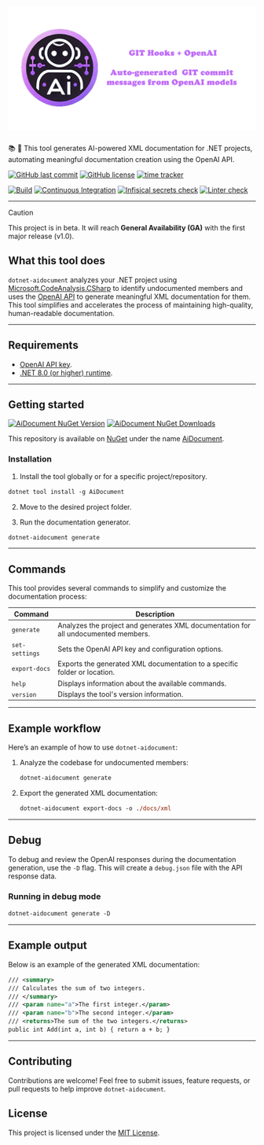 # ![Generate AI-Powered XML Documentation for .NET Projects](https://raw.githubusercontent.com/guibranco/dotnet-aicommitmessage/main/docs/images/splash.png)

📚 🤖 This tool generates AI-powered XML documentation for .NET projects, automating meaningful documentation creation using the OpenAI API.

[![GitHub last commit](https://img.shields.io/github/last-commit/guibranco/dotnet-aidocument)](https://github.com/guibranco/dotnet-aidocument)
[![GitHub license](https://img.shields.io/github/license/guibranco/dotnet-aidocument)](https://github.com/guibranco/dotnet-aidocument)
[![time tracker](https://wakatime.com/badge/github/guibranco/dotnet-aidocument.svg)](https://wakatime.com/badge/github/guibranco/dotnet-aidocument)

[![Build](https://github.com/guibranco/dotnet-aidocument/actions/workflows/build.yml/badge.svg)](https://github.com/guibranco/dotnet-aidocument/actions/workflows/build.yml)
[![Continuous Integration](https://github.com/guibranco/dotnet-aidocument/actions/workflows/ci.yml/badge.svg)](https://github.com/guibranco/dotnet-aidocument/actions/workflows/ci.yml)
[![Infisical secrets check](https://github.com/guibranco/dotnet-aidocument/actions/workflows/infisical-secrets-check.yml/badge.svg)](https://github.com/guibranco/dotnet-aidocument/actions/workflows/infisical-secrets-check.yml)
[![Linter check](https://github.com/guibranco/dotnet-aidocument/actions/workflows/linter.yml/badge.svg?branch=main)](https://github.com/guibranco/dotnet-aidocument/actions/workflows/linter.yml)

---

> [!CAUTION]
> This project is in beta. It will reach **General Availability (GA)** with the first major release (v1.0).

## What this tool does

`dotnet-aidocument` analyzes your .NET project using [Microsoft.CodeAnalysis.CSharp](https://learn.microsoft.com/en-us/dotnet/csharp/roslyn-sdk/) to identify undocumented members and uses the [OpenAI API](https://platform.openai.com/docs/overview) to generate meaningful XML documentation for them. This tool simplifies and accelerates the process of maintaining high-quality, human-readable documentation.

---

## Requirements

- [OpenAI API key](https://platform.openai.com/api-keys).
- [.NET 8.0 (or higher) runtime](https://dotnet.microsoft.com/en-us/download/dotnet/8.0).

---

## Getting started

[![AiDocument NuGet Version](https://img.shields.io/nuget/v/AiDocument.svg?style=flat)](https://www.nuget.org/packages/AiDocument/)
[![AiDocument NuGet Downloads](https://img.shields.io/nuget/dt/AiDocument.svg?style=flat)](https://www.nuget.org/packages/AiDocument/)

This repository is available on [NuGet](https://www.nuget.org) under the name [AiDocument](https://www.nuget.org/packages/AiDocument/).

### Installation

1. Install the tool globally or for a specific project/repository.

```ps
dotnet tool install -g AiDocument
```

2. Move to the desired project folder.

3. Run the documentation generator.

```ps
dotnet-aidocument generate
```

---

## Commands

This tool provides several commands to simplify and customize the documentation process:

| Command           | Description                                                                                     |
| ----------------- | ----------------------------------------------------------------------------------------------- |
| `generate`        | Analyzes the project and generates XML documentation for all undocumented members.              |
| `set-settings`    | Sets the OpenAI API key and configuration options.                                              |
| `export-docs`     | Exports the generated XML documentation to a specific folder or location.                       |
| `help`            | Displays information about the available commands.                                              |
| `version`         | Displays the tool's version information.                                                        |

---

## Example workflow

Here’s an example of how to use `dotnet-aidocument`:

1. Analyze the codebase for undocumented members:
   ```ps
   dotnet-aidocument generate
   ```

2. Export the generated XML documentation:
   ```ps
   dotnet-aidocument export-docs -o ./docs/xml
   ```

---

## Debug

To debug and review the OpenAI responses during the documentation generation, use the `-D` flag. This will create a `debug.json` file with the API response data.

### Running in debug mode

```ps
dotnet-aidocument generate -D
```

---

## Example output

Below is an example of the generated XML documentation:

```xml
/// <summary>
/// Calculates the sum of two integers.
/// </summary>
/// <param name="a">The first integer.</param>
/// <param name="b">The second integer.</param>
/// <returns>The sum of the two integers.</returns>
public int Add(int a, int b) { return a + b; }
```

---

## Contributing

Contributions are welcome! Feel free to submit issues, feature requests, or pull requests to help improve `dotnet-aidocument`.

## License

This project is licensed under the [MIT License](https://github.com/guibranco/dotnet-aidocument/blob/main/LICENSE).
```
